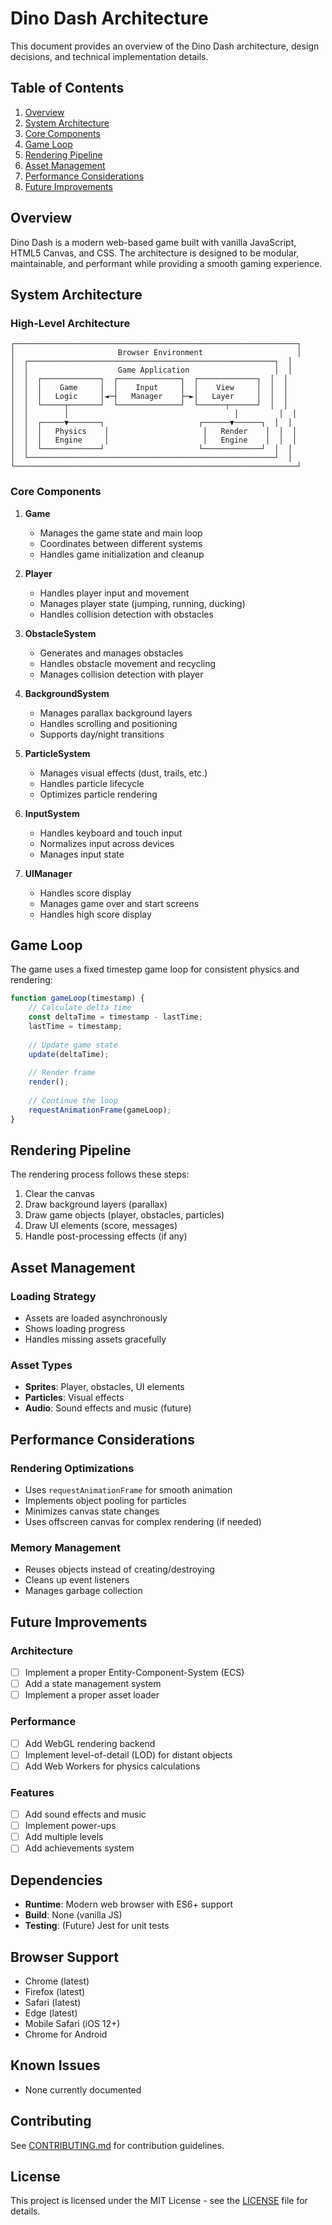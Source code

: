 # Dino Dash Architecture

This document provides an overview of the Dino Dash architecture, design decisions, and technical implementation details.

## Table of Contents
1. [Overview](#overview)
2. [System Architecture](#system-architecture)
3. [Core Components](#core-components)
4. [Game Loop](#game-loop)
5. [Rendering Pipeline](#rendering-pipeline)
6. [Asset Management](#asset-management)
7. [Performance Considerations](#performance-considerations)
8. [Future Improvements](#future-improvements)

## Overview

Dino Dash is a modern web-based game built with vanilla JavaScript, HTML5 Canvas, and CSS. The architecture is designed to be modular, maintainable, and performant while providing a smooth gaming experience.

## System Architecture

### High-Level Architecture

```
┌───────────────────────────────────────────────────────────────┐
│                       Browser Environment                     │
│  ┌───────────────────────────────────────────────────────┐  │
│  │                    Game Application                   │  │
│  │  ┌─────────────┐  ┌──────────────┐  ┌─────────────┐  │  │
│  │  │    Game     │  │    Input     │  │    View     │  │  │
│  │  │   Logic     │◄─┤   Manager    ├─►│   Layer     │  │  │
│  │  └─────┬───────┘  └──────────────┘  └──────┬──────┘  │  │
│  │        │                                     │         │  │
│  │  ┌─────▼───────┐                     ┌──────▼──────┐  │  │
│  │  │   Physics    │                     │   Render    │  │  │
│  │  │   Engine     │                     │   Engine    │  │  │
│  │  └─────────────┘                     └─────────────┘  │  │
│  └───────────────────────────────────────────────────────┘  │
└───────────────────────────────────────────────────────────────┘
```

### Core Components

1. **Game**
   - Manages the game state and main loop
   - Coordinates between different systems
   - Handles game initialization and cleanup

2. **Player**
   - Handles player input and movement
   - Manages player state (jumping, running, ducking)
   - Handles collision detection with obstacles

3. **ObstacleSystem**
   - Generates and manages obstacles
   - Handles obstacle movement and recycling
   - Manages collision detection with player

4. **BackgroundSystem**
   - Manages parallax background layers
   - Handles scrolling and positioning
   - Supports day/night transitions

5. **ParticleSystem**
   - Manages visual effects (dust, trails, etc.)
   - Handles particle lifecycle
   - Optimizes particle rendering

6. **InputSystem**
   - Handles keyboard and touch input
   - Normalizes input across devices
   - Manages input state

7. **UIManager**
   - Handles score display
   - Manages game over and start screens
   - Handles high score display

## Game Loop

The game uses a fixed timestep game loop for consistent physics and rendering:

```javascript
function gameLoop(timestamp) {
    // Calculate delta time
    const deltaTime = timestamp - lastTime;
    lastTime = timestamp;
    
    // Update game state
    update(deltaTime);
    
    // Render frame
    render();
    
    // Continue the loop
    requestAnimationFrame(gameLoop);
}
```

## Rendering Pipeline

The rendering process follows these steps:

1. Clear the canvas
2. Draw background layers (parallax)
3. Draw game objects (player, obstacles, particles)
4. Draw UI elements (score, messages)
5. Handle post-processing effects (if any)

## Asset Management

### Loading Strategy
- Assets are loaded asynchronously
- Shows loading progress
- Handles missing assets gracefully

### Asset Types
- **Sprites**: Player, obstacles, UI elements
- **Particles**: Visual effects
- **Audio**: Sound effects and music (future)

## Performance Considerations

### Rendering Optimizations
- Uses `requestAnimationFrame` for smooth animation
- Implements object pooling for particles
- Minimizes canvas state changes
- Uses offscreen canvas for complex rendering (if needed)

### Memory Management
- Reuses objects instead of creating/destroying
- Cleans up event listeners
- Manages garbage collection

## Future Improvements

### Architecture
- [ ] Implement a proper Entity-Component-System (ECS)
- [ ] Add a state management system
- [ ] Implement a proper asset loader

### Performance
- [ ] Add WebGL rendering backend
- [ ] Implement level-of-detail (LOD) for distant objects
- [ ] Add Web Workers for physics calculations

### Features
- [ ] Add sound effects and music
- [ ] Implement power-ups
- [ ] Add multiple levels
- [ ] Add achievements system

## Dependencies

- **Runtime**: Modern web browser with ES6+ support
- **Build**: None (vanilla JS)
- **Testing**: (Future) Jest for unit tests

## Browser Support

- Chrome (latest)
- Firefox (latest)
- Safari (latest)
- Edge (latest)
- Mobile Safari (iOS 12+)
- Chrome for Android

## Known Issues

- None currently documented

## Contributing

See [CONTRIBUTING.md](../CONTRIBUTING.md) for contribution guidelines.

## License

This project is licensed under the MIT License - see the [LICENSE](../LICENSE) file for details.
